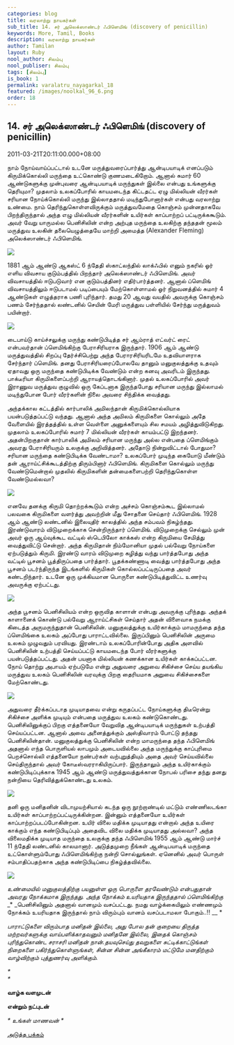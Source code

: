 ```yaml
---
categories: blog
title: வரலாற்று நாயகர்கள்
sub_title: 14. சர் அலெக்ஸாண்டர் ஃபிளெமிங் (discovery of penicillin)
keywords: More, Tamil, Books
description: வரலாற்று நாயகர்கள்
author: Tamilan
layout: Ruby
nool_author: சிலம்பு
nool_publiser: சிலம்பு
tags: [சிலம்பு]
is_book: 1
permalink: varalatru_nayagarkal_18
featured: /images/noolkal_96_6.png
order: 18
---
```



## 14. சர் அலெக்ஸாண்டர் ஃபிளெமிங் (discovery of penicillin)

2011-03-21T20:11:00.000+08:00

நாம் நோய்வாய்ப்பட்டால் உடனே மருத்துவரைப்பார்த்து ஆன்டிபயாடிக் எனப்படும் கிருமிக்கொல்லி மருந்தை உட்கொண்டு குணமடைகிறோம். ஆனால் சுமார் 60 ஆண்டுகளுக்கு முன்புவரை ஆன்டிபயாடிக் மருந்துகள் இல்லை என்பது உங்களுக்கு தெரியுமா? முதலாம் உலகப்போரில் காயமடைந்த கிட்டதட்ட ஏழு மில்லியன் வீரர்கள் சரியான நோய்க்கொல்லி மருந்து இல்லாததால் மடிந்துபோனார்கள் என்பது வரலாற்று உண்மை. நாம் தெரிந்துகொள்ளவிருக்கும் மருத்துவமேதை கொஞ்சம் முன்னதாகவே பிறந்திருந்தால் அந்த எழு மில்லியன் வீரர்களின் உயிர்கள் காப்பாற்றப் பட்டிருக்ககூடும். அவர் வேறு யாருமல்ல பெனிசிலின் என்ற அற்புத மருந்தை உலகிற்கு தந்ததன் மூலம் மருத்துவ உலகின் தலையெழுத்தையே மாற்றி அமைத்த (Alexander Fleming) அலெக்ஸாண்டர் ஃபிளெமிங்.

![](https://lh6.googleusercontent.com/-pE7esQItrrA/TYSk2mPTi_I/AAAAAAAAAcI/SROjdDk1NDw/s320/penicillin-man-alexander-fleming-and-the-antibiotic-revolution-13214011.jpeg)

1881 ஆம் ஆண்டு ஆகஸ்ட் 6 ந்தேதி ஸ்காட்லந்தில் லாக்ஃபில் எனும் நகரில் ஓர் எளிய விவசாய குடும்பத்தில் பிறந்தார் அலெக்ஸாண்டர் ஃபிளெமிங். அவர் விவசாயத்தில் ஈடுபடுவார் என குடும்பத்தினர் எதிர்பார்த்தனர். ஆனால் ப்ளெமிங் விவசாயத்திலும் ஈடுபடாமல் படிப்பையும் மேற்கொள்ளாமல் ஓர் நிறுவனத்தில் சுமார் 4 ஆண்டுகள் எழுத்தராக பணி புரிந்தார். தமது 20 ஆவது வயதில் அவருக்கு கொஞ்சம் பணம் சேர்ந்ததால் லண்டனில் செயின் மேரி மருத்துவ பள்ளியில் சேர்ந்து மருத்துவம் பயின்றார்.

![](https://lh3.googleusercontent.com/-3Le5ebXZ4Qc/TYSjV3eHpeI/AAAAAAAAAb0/3Ak4B-psIYo/s320/2YOFG00Z.jpg)

டைபாய்டு காய்ச்சலுக்கு மருந்து கண்டுபிடித்த சர் ஆம்ராத் எட்வர்ட் ரைட் என்பவர்தான் ப்ளெமிங்கிற்கு பேராசிரியராக இருந்தார். 1906 ஆம் ஆண்டு மருத்துவத்தில் சிறப்பு தேர்ச்சிபெற்று அந்த பேராரசிரியரிடமே உதவியாளராக சேர்ந்தார் ப்ளெமிங். தனது பேராசிரியரைப்போலவே தானும் மனுகுலத்துக்கு உதவும் ஏதாவது ஒரு மருந்தை கண்டுபிடிக்க வேண்டும் என்ற கனவு அவரிடம் இருந்தது. பாக்டீரியா கிருமிகளைப்பற்றி ஆராயத்தொடங்கினார். முதல் உலகப்போரில் அவர் இராணுவ மருத்துவ குழுவில் ஒரு கேப்டனாக இருந்தபோது சரியான மருந்து இல்லாமல் மடிந்துபோன போர் வீரர்களின் நிலை அவரை சிந்திக்க வைத்தது.

அந்தக்கால கட்டத்தில் கார்பாலிக் அமிலந்தான் கிருமிக்கொல்லியாக பயன்படுத்தப்பட்டு வந்தது. ஆனால் அந்த அமிலம் கிருமிகளை கொல்லும் அதே வேளையில் இரத்தத்தில் உள்ள வெள்ளை அனுக்களையும் சில சமயம் அழித்துவிடுகிறது. முதலாம் உலகப்போரில் சுமார் 7 மில்லியன் வீரர்கள் காயம்பட்டு இறந்தனர். அதன்பிறகுதான் கார்பாலிக் அமிலம் சரியான மருந்து அல்ல என்பதை ப்ளெமிங்கும் அவரது பேராசிரியரும் உலகுக்கு அறிவித்தனர். அதோடு நின்றுவிட்டால் போதுமா? சரியான மருந்தை கண்டுபிடிக்க வேண்டாமா? உலகப்போர் முடிந்த கையோடு மீண்டும் தன் ஆராய்ட்சிக்கூடத்திற்கு திரும்பினார் ஃபிளெமிங். கிருமிகளை கொல்லும் மருந்து வேண்டுமென்றால் முதலில் கிருமிகளின் தன்மைகளைபற்றி தெரிந்துகொள்ள வேண்டுமல்லவா?

![](https://lh4.googleusercontent.com/-4GKcEbXvn5I/TYSjv9Mo6wI/AAAAAAAAAb8/yEVEW3IUUIc/s320/Alexander_Fleming.gif)

எனவே தனக்கு கிருமி தொற்றக்கூடும் என்ற அச்சம் கொஞ்சம்கூட இல்லாமல் பலவகை கிருமிகளை வளர்த்து அவற்றின் மீது சோதனை செய்தார் ஃபிளெமிங். 1928 ஆம் ஆண்டு லண்டனில் இலையுதிர் காலத்தில் அந்த சம்பவம் நிகழ்ந்தது. இரண்டுவாரம் விடுமுறைக்காக சென்றிருந்தார் ப்ளெமிங். விடுமுறைக்கு செல்லும் முன் அவர் ஓரு ஆய்வுக்கூட வட்டில் ஸ்டெபிலோ காக்கஸ் என்ற கிருமியை சேமித்து வைத்துவிட்டு சென்றார். அந்த கிருமிதான் நிம்மோனியா முதல் பல்வேறு நோய்களை ஏற்படுத்தும் கிருமி. இரண்டு வாரம் விடுமுறை கழித்து வந்து பார்த்தபோது அந்த வட்டில் பூசனம் பூத்திருப்பதை பார்த்தார். பூதக்கண்ணாடி வைத்து பார்த்தபோது அந்த பூசனம் படர்ந்திருந்த இடங்களில் கிருமிகள் கொல்லப்பட்டிருப்பதை அவர் கண்டறிந்தார். உடனே ஒரு முக்கியமான பொருளை கண்டுபிடித்துவிட்ட உணர்வு அவருக்கு ஏற்பட்டது.

![](https://lh6.googleusercontent.com/-PyVFnWJik-U/TYSjpv3no2I/AAAAAAAAAb4/RwFaBQdb1EM/s320/fleming+%25281%2529.jpg)

அந்த பூசனம் பெனிசிலியம் என்ற ஒருவித காளான் என்பது அவருக்கு புரிந்தது. அந்தக் காளானைக் கொண்டு பல்வேறு ஆராய்ட்சிகள் செய்தார் அதன் விளைவாக நமக்கு கிடைத்த அருமருந்துதான் பெனிசிலின். மனுகுலத்துக்கு உயிர்காக்கும் மாமருந்தை தந்த ப்ளெமிங்கை உலகம் அப்போது பாராட்டவில்லை. இருப்பினும் பெனிசிலின் அருமை உலகம் முழுவதும் பரவியது. இரண்டாம் உலகப்போரின்போது அதிக அளவில் பெனிசிலின் உற்பத்தி செய்யப்பட்டு காயமடைந்த போர் வீரர்களுக்கு பயன்படுத்தப்பட்டது. அதன் பயனாக மில்லியன் கணக்கான உயிர்கள் காக்கப்பட்டன. நோய் தொற்று அபாயம் ஏற்படுமே என்று அதுவரை அறுவை சிகிச்சை செய்ய தயங்கிய மருத்துவ உலகம் பெனிசிலின் வரவுக்கு பிறகு தைரியமாக அறுவை சிகிச்சைகளை மேற்கொண்டது.

![](https://lh6.googleusercontent.com/-pE7esQItrrA/TYSk2mPTi_I/AAAAAAAAAcI/SROjdDk1NDw/s320/penicillin-man-alexander-fleming-and-the-antibiotic-revolution-13214011.jpeg)

அதுவரை தீர்க்கப்படாத முடியாதவை என்று கருதப்பட்ட நோய்களுக்கு திடீரென்று சிகிச்சை அளிக்க முடியும் என்பதை மருத்துவ உலகம் கண்டுகொண்டது. பெனிசிலினுக்குப் பிறகு எத்தனையோ வேறுவித ஆன்டிபயாடிக் மருந்துகள் உற்பத்தி செய்யப்பட்டன. ஆனால் அவை அனைத்துக்கும் அஸ்திவாரம் போட்டு தந்தது பெனிசிலின்தான். மனுகுலத்துக்கு பெனிசிலின் என்ற மாமருந்தை தந்த ஃபிளெமிங் அதனால் எந்த பொருளியல் லாபமும் அடையவில்லை அந்த மருந்துக்கு காப்புரிமை பெறச்சொல்லி எத்தனையோ நண்பர்கள் வற்புறுத்தியும் அதை அவர் செய்யவில்லை செய்திருந்தால் அவர் கோடீஸ்வரராகியிருப்பார். இருந்தாலும் அந்த உயிர்காக்கும் கண்டுபிடிப்புக்காக 1945 ஆம் ஆண்டு மருத்துவத்துக்கான நோபல் பரிசை தந்து தனது நன்றியை தெரிவித்துக்கொண்டது உலகம்.

![](https://lh5.googleusercontent.com/-mUphHbC6hPc/TYSkIG1YK2I/AAAAAAAAAcA/pIbK7GGjCWw/s320/fleming.png)

தனி ஒரு மனிதனின் விடாமுயற்சியால் கடந்த ஒரு நூற்றாண்டில் மட்டும் எண்ணிலடங்கா உயிர்கள் காப்பாற்றப்பட்டிருக்கின்றன. இன்னும் எத்தனையோ உயிர்கள் காப்பாற்றப்படப்போகின்றன. உயிர் விலை மதிக்க முடியாதது என்றால் அந்த உயிரை காக்கும் எந்த கண்டுபிடிப்பும் அதைவிட விலை மதிக்க முடியாதது அல்லவா? அந்த விலைமதிக்க முடியாத மருந்தை உலகுக்கு தந்த ஃபிளெமிங் 1955 ஆம் ஆண்டு மார்ச் 11 ந்தேதி லண்டனில் காலமானார். அடுத்தமுறை நீங்கள் ஆன்டிபயாடிக் மருந்தை உட்கொள்ளும்போது ஃபிளெமிங்கிற்கு நன்றி சொல்லுங்கள். ஏனெனில் அவர் பொருள் சம்பாதிப்பதற்காக அந்த கண்டுபிடிப்பை நிகழ்த்தவில்லை.

![](https://lh3.googleusercontent.com/-UwuXSAbJpRc/TYSkttxcLHI/AAAAAAAAAcE/ixnjG6HkL4U/s1600/Sir+Alexander+Fleming%25281881-1955%2529.gif)

_உண்மையில் மனுகுலத்திற்கு பயனுள்ள ஒரு பொருளை தரவேண்டும் என்பதுதான் அவரது நோக்கமாக இருந்தது. அந்த நோக்கம் உயரியதாக இருந்ததால் ப்ளெமிங்கிற்கு_ _* _பெனிசிலினும் அதனால் வானமும் வசப்பட்டது. நமது வாழ்க்கையிலும் எண்ணமும் நோக்கம் உயரியதாக இருந்தால் நாம் விரும்பும் வானம் வசப்படாமலா போகும்..!! __ *

_பாராட்டுகளை விரும்பாத மனிதன் இல்லை, அது போல தன் குறையை திருத்த மற்றவர்களுக்கு வாய்பளிக்காதவனும் மனிதனே இல்லை, இதைக் கொஞ்சம் புரிந்துகொண்ட சராசரி மனிதன் நான்.தயவுசெய்து தவறுகளை சுட்டிக்காட்டுங்கள் நிறைகளை பகிர்ந்துகொள்ளுங்கள், சின்ன சின்ன அங்கீகாரம் மட்டுமே மனதிற்கும் வாழ்விற்கும் புத்துணர்வு அளிக்கும்._

_*  
*_

**வாழ்க வளமுடன்**

**என்றும் நட்புடன்**

_* _உங்கள் மாணவன்_ *_

[அடுத்த பக்கம்](varalatru_nayagarkal_19)